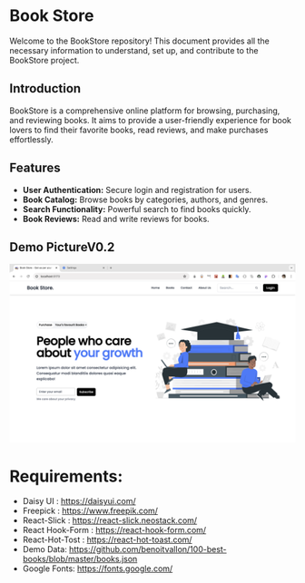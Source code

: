 # Book Store 

Welcome to the BookStore repository! This document provides all the necessary information to understand, set up, and contribute to the BookStore project.



## Introduction
BookStore is a comprehensive online platform for browsing, purchasing, and reviewing books. It aims to provide a user-friendly experience for book lovers to find their favorite books, read reviews, and make purchases effortlessly.

## Features
- **User Authentication:** Secure login and registration for users.
- **Book Catalog:** Browse books by categories, authors, and genres.
- **Search Functionality:** Powerful search to find books quickly.
- **Book Reviews:** Read and write reviews for books.


 ## Demo PictureV0.2
 ![Image](https://raw.githubusercontent.com/debapriyo007/BookStore/main/Frontend/public/Demo%20Image/Demo2.0.png)

# Requirements:
 - Daisy UI : https://daisyui.com/
 - Freepick : https://www.freepik.com/
 - React-Slick : https://react-slick.neostack.com/
 - React Hook-Form : https://react-hook-form.com/
 - React-Hot-Tost : https://react-hot-toast.com/
 - Demo Data: https://github.com/benoitvallon/100-best-books/blob/master/books.json
 - Google Fonts: https://fonts.google.com/
 

